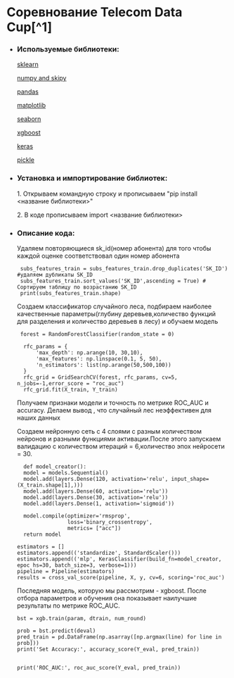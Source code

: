 

<h1>Соревнование Telecom Data Cup[^1]</h1>

* <h3> Используемые библиотеки:</h3>
    <a href = "https://scikit-learn.org/0.16/index.html">sklearn  </a>
    <p><a href = "https://docs.scipy.org/doc/numpy/user/index.html">numpy and skipy  </a>
    <p><a href = "http://pandas.pydata.org/pandas-docs/stable/">pandas  </a>
    <p><a href = "https://matplotlib.org/contents.html">matplotlib  </a>
    <p><a href = "http://seaborn.pydata.org/">seaborn  </a>
    <p><a href = "https://xgboost.readthedocs.io/en/latest/">xgboost  </a>
    <p><a href = "https://docs.azuredatabricks.net/applications/deep-learning/keras.html">keras  </a>
    <p><a href = "https://docs.python.org/2/library/pickle.html">pickle  </a>
    
    
    
* <h3> Установка и импортирование библиотек:</h3>
       1. Открываем командную строку и прописываем "pip install <название библиотеки>"
       <p>2. В коде прописываем import <название библиотеки>
  
* <h3> Описание кода:</h3>
       Удаляем повторяющиеся sk_id(номер абонента) для того чтобы каждой оценке соответствовал один номер абонента
       
       subs_features_train = subs_features_train.drop_duplicates('SK_ID') #удаляем дубликаты SK_ID
       subs_features_train.sort_values('SK_ID',ascending = True) # Сортируем таблицу по возрастанию SK_ID
       print(subs_features_train.shape)
  
   Создаем классификатор случайного леса, подбираем наиболее качественные параметры(глубину деревьев,количество функций для разделения и количество деревьев в лесу) и обучаем модель
       
       forest = RandomForestClassifier(random_state = 0)

        rfc_params = {
            'max_depth': np.arange(10, 30,10),
            'max_features': np.linspace(0.1, 5, 50),
            'n_estimators': list(np.arange(50,500,100))
        }
        rfc_grid = GridSearchCV(forest, rfc_params, cv=5, n_jobs=-1,error_score = "roc_auc")
        rfc_grid.fit(X_train, Y_train)
        
    Получаем признаки модели и точность по метрике ROC_AUC и accuracy. Делаем вывод , что случайный лес неэффективен для наших данных
    
    
    Создаем нейронную сеть с 4 слоями с разным количеством нейронов и разными функциями активации.После этого запускаем валидацию с количеством итераций = 6,количество эпох нейросети = 30. 
    
        def model_creator():
        model = models.Sequential()
        model.add(layers.Dense(120, activation='relu', input_shape=(X_train.shape[1],)))
        model.add(layers.Dense(60, activation='relu'))
        model.add(layers.Dense(30, activation='relu'))
        model.add(layers.Dense(1, activation='sigmoid'))

        model.compile(optimizer='rmsprop',
                      loss='binary_crossentropy',
                      metrics= ["acc"])
        return model

      estimators = []
      estimators.append(('standardize', StandardScaler()))
      estimators.append(('mlp', KerasClassifier(build_fn=model_creator, epoc hs=30, batch_size=3, verbose=1)))
      pipeline = Pipeline(estimators)
      results = cross_val_score(pipeline, X, y, cv=6, scoring='roc_auc')
      
      
    Последняя модель, которую мы рассмотрим - xgboost. После отбора параметров и обучения она показывает наилучшие результаты по метрике ROC_AUC.
      
      bst = xgb.train(param, dtrain, num_round)

      prob = bst.predict(deval)
      pred_train = pd.DataFrame(np.asarray([np.argmax(line) for line in prob]))
      print('Set Accuracy:', accuracy_score(Y_eval, pred_train))
      

      print('ROC_AUC:', roc_auc_score(Y_eval, pred_train))
      
[^1]: <a href = "https://mlbootcamp.ru/round/15/tasks/#19"> Ссылка на соревнование:</a>
